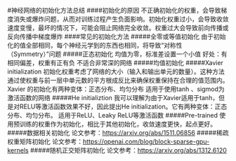 #神经网络的初始化方法总结
####初始化的原因
不正确初始化的权重，会导致梯度消失或爆炸问题，从而对训练过程产生负面影响。初始化权重过小，会导致收敛速度变慢，最坏的情况下，可能会阻止网络完全收敛。权重过大会导致前向传播或反向传播中梯度爆炸
####常见的初始化方法
#####全零或等值初始化
由于初始化的值全部相同，每个神经元学到的东西也相同，将导致“对称性（Symmetry）”问题
#####正态初始化
均值为零，标准差设置一个小值
好处：有相同偏差，权重有正有负
不适合非常深的网络
#####均值初始化
#####Xavier initialization
初始化权重考虑了网络的大小（输入和输出单元的数量）。这种方法通过使权重与前一层中单元数的平方根成反比来确保权重保持在合理的值范围内。
Xavier 的初始化有两种变体：正态分布、均匀分布
适用于使用tanh 、sigmod为激活函数的网络
#####He initializtion
我可以理解为由于Xavier适用于tanh，但是对RELU等激活函数效果不好，因此提出He initialization。它有两种变体：正态分布、均匀分布。
适用于ReLU、Leaky ReLU等激活函数
#####Pre-trained
使用预训练的权重作为初始化，相比于其他初始化，收敛速度更快，起点更好。
#####数据相关初始化
论文参考：https://arxiv.org/abs/1511.06856
#####稀疏权重矩阵初始化
论文参考：https://openai.com/blog/block-sparse-gpu-kernels
#####随机正交矩阵初始化
论文参考：https://arxiv.org/abs/1312.6120

